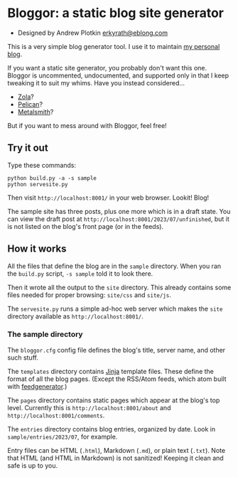 # Bloggor: a static blog site generator

- Designed by Andrew Plotkin <erkyrath@eblong.com>

This is a very simple blog generator tool. I use it to maintain
[my personal blog](https://blog.zarfhome.com/).

If you want a static site generator, you probably don't want this one.
Bloggor is uncommented, undocumented, and supported only in that I
keep tweaking it to suit my whims.
Have you instead considered...

- [Zola](https://www.getzola.org/)?
- [Pelican](https://getpelican.com/)?
- [Metalsmith](https://metalsmith.io/)?

But if you want to mess around with Bloggor, feel free!

## Try it out

Type these commands:

```
python build.py -a -s sample
python servesite.py
```

Then visit `http://localhost:8001/` in your web browser. Lookit! Blog!

The sample site has three posts, plus one more which is in a draft
state. You can view the draft post at
`http://localhost:8001/2023/07/unfinished`, but it is not listed
on the blog's front page (or in the feeds).

## How it works

All the files that define the blog are in the `sample` directory.
When you ran the `build.py` script, `-s sample` told it to look there.

Then it wrote all the output to the `site` directory. This already
contains some files needed for proper browsing: `site/css` and `site/js`.

The `servesite.py` runs a simple ad-hoc web server which makes the
`site` directory available as `http://localhost:8001/`.

### The sample directory

The `bloggor.cfg` config file defines the blog's title, server name,
and other such stuff.

The `templates` directory contains [Jinja][] template files. These
define the format of all the blog pages. (Except the RSS/Atom feeds, which
atom built with [feedgenerator][].)

[Jinja]: https://jinja.palletsprojects.com/en/3.1.x/
[feedgenerator]: https://pypi.org/project/feedgenerator/

The `pages` directory contains static pages which appear at the blog's
top level. Currently this is `http://localhost:8001/about` and
`http://localhost:8001/comments`.

The `entries` directory contains blog entries, organized by date.
Look in `sample/entries/2023/07`, for example.

Entry files can be HTML (`.html`), Markdown (`.md`), or plain text (`.txt`).
Note that HTML (and HTML in Markdown) is not sanitized! Keeping it clean
and safe is up to you.
